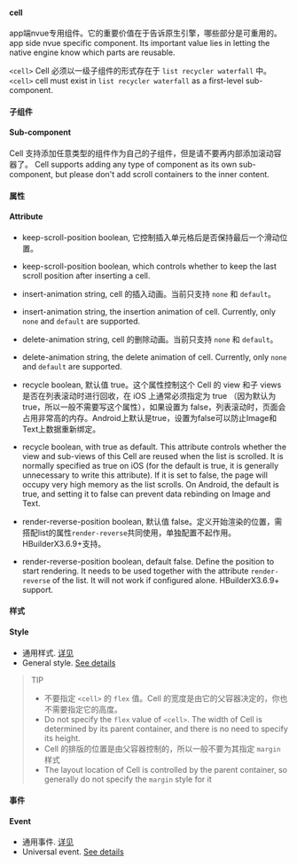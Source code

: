 #### cell

app端nvue专用组件。它的重要价值在于告诉原生引擎，哪些部分是可重用的。
app side nvue specific component. Its important value lies in letting the native engine know which parts are reusable.

`<cell>` Cell 必须以一级子组件的形式存在于 `list recycler waterfall` 中。
`<cell>` cell must exist in `list recycler waterfall` as a first-level sub-component.

#### 子组件
#### Sub-component

Cell 支持添加任意类型的组件作为自己的子组件，但是请不要再内部添加滚动容器了。
Cell supports adding any type of component as its own sub-component, but please don't add scroll containers to the inner content.


#### 属性
#### Attribute

- keep-scroll-position boolean, 它控制插入单元格后是否保持最后一个滑动位置。
- keep-scroll-position boolean, which controls whether to keep the last scroll position after inserting a cell.

- insert-animation string, cell 的插入动画。当前只支持 `none` 和 `default`。
- insert-animation string, the insertion animation of cell. Currently, only `none` and `default` are supported.

- delete-animation string, cell 的删除动画。当前只支持 `none` 和 `default`。
- delete-animation string, the delete animation of cell. Currently, only `none` and `default` are supported.

- recycle boolean, 默认值 true。这个属性控制这个 Cell 的 view 和子 views 是否在列表滚动时进行回收，在 iOS 上通常必须指定为 true （因为默认为 true，所以一般不需要写这个属性），如果设置为 false，列表滚动时，页面会占用非常高的内存。Android上默认是true，设置为false可以防止Image和Text上数据重新绑定。
- recycle boolean, with true as default. This attribute controls whether the view and sub-views of this Cell are reused when the list is scrolled. It is normally specified as true on iOS (for the default is true, it is generally unnecessary to write this attribute). If it is set to false, the page will occupy very high memory as the list scrolls. On Android, the default is true, and setting it to false can prevent data rebinding on Image and Text.

- render-reverse-position boolean, 默认值 false。定义开始渲染的位置，需搭配list的属性`render-reverse`共同使用，单独配置不起作用。HBuilderX3.6.9+支持。
- render-reverse-position boolean, default false. Define the position to start rendering. It needs to be used together with the attribute `render-reverse` of the list. It will not work if configured alone. HBuilderX3.6.9+ support.

#### 样式
#### Style

- 通用样式. [详见](https://uniapp.dcloud.net.cn/tutorial/nvue-css.html)
- General style. [See details](https://uniapp.dcloud.net.cn/tutorial/nvue-css.html)

> TIP
> - 不要指定 `<cell>` 的 `flex` 值。Cell 的宽度是由它的父容器决定的，你也不需要指定它的高度。
> - Do not specify the `flex` value of `<cell>`. The width of Cell is determined by its parent container, and there is no need to specify its height.
> - Cell 的排版的位置是由父容器控制的，所以一般不要为其指定 `margin` 样式
> - The layout location of Cell is controlled by the parent container, so generally do not specify the `margin` style for it

#### 事件
#### Event

- 通用事件. [详见](https://uniapp.dcloud.net.cn/tutorial/nvue-event.html)
- Universal event. [See details](https://uniapp.dcloud.net.cn/tutorial/nvue-event.html)
